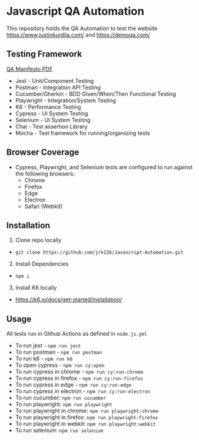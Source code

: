 # Javascript QA Automation

This repository holds the QA Automation to test the website https://www.justinkurdila.com/ and https://demoqa.com/

## Testing Framework

[QA Manifesto PDF](https://www.justinkurdila.com/_files/ugd/8fbca8_1d4d65417eb94e85a41e5016e15eb902.pdf)

- Jest - Unit/Component Testing
- Postman - Integration API Testing
- Cucumber/Gherkin - BDD Given/When/Then Functional Testing
- Playwright - Integration/System Testing
- K6 - Performance Testing
- Cypress - UI System Testing
- Selenium - UI System Testing
- Chai - Test assertion Library
- Mocha - Test framework for running/organizing tests

## Browser Coverage

- Cypress, Playwright, and Selenium tests are configured to run against the following browsers:
  - Chrome
  - Firefox
  - Edge
  - Electron
  - Safari (Webkit)

## Installation

1. Clone repo locally

- `git clone https://github.com/jrk12b/Javascript-Automation.git`

2. Install Dependencies

- `npm i`

3. Install K6 locally

- https://k6.io/docs/get-started/installation/

## Usage

All tests run in Github Actions as defined in `node.js.yml`

- To run jest - `npm run jest`
- To run postman - `npm run postman`
- To run k6 - `npm run k6`
- To open cypress - `npm run cy:open`
- To run cypress in chrome - `npm run cy:run-chrome`
- To run cypress in firefox - `npm run cy:run-firefox`
- To run cypress in edge - `npm run cy:run-edge`
- To run cypress in electron - `npm run cy:run-electron`
- To run cucumber: `npm run cucumber`
- To run playwright: `npm run playwright`
- To run playwright in chrome: `npm run playwright:chrome`
- To run playwright in firefox: `npm run playwright:firefox`
- To run playwright in webkit: `npm run playwright:webkit`
- To run selenium: `npm run selenium`
